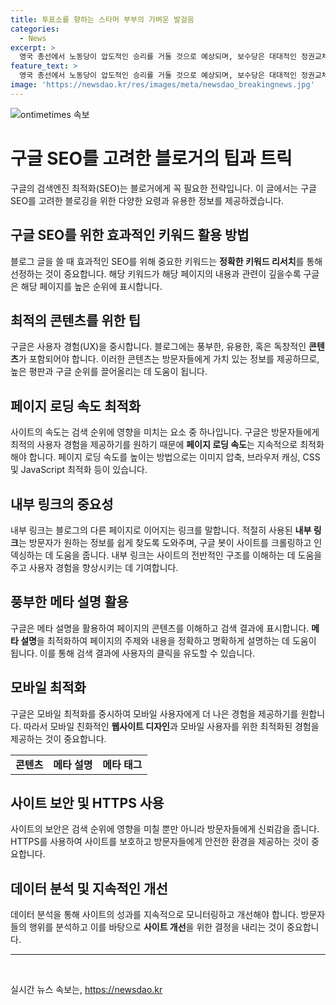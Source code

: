 ```yaml
---
title: 투표소를 향하는 스타머 부부의 가벼운 발걸음
categories:
  - News
excerpt: >
  영국 총선에서 노동당이 압도적인 승리를 거둘 것으로 예상되며, 보수당은 대대적인 정권교체가 이루어질 것으로 보인다. 총선일에 투표에 참여한 키어 스타머 대표와 그의 아내 빅토리아의 모습이 담긴 사진이 공개되었다. 출구조사에 따르면 노동당이 650석의 하원 의석 중 410석을 차지할 것으로 예상되었다. 2024.07,04/ ⓒ AFP=뉴스1
feature_text: >
  영국 총선에서 노동당이 압도적인 승리를 거둘 것으로 예상되며, 보수당은 대대적인 정권교체가 이루어질 것으로 보인다. 총선일에 투표에 참여한 키어 스타머 대표와 그의 아내 빅토리아의 모습이 담긴 사진이 공개되었다. 출구조사에 따르면 노동당이 650석의 하원 의석 중 410석을 차지할 것으로 예상되었다. 2024.07,04/ ⓒ AFP=뉴스1
image: 'https://newsdao.kr/res/images/meta/newsdao_breakingnews.jpg'
---
```


<p><img src="https://newsdao.kr/res/images/meta/newsdao_breakingnews.jpg" alt="ontimetimes 속보" /></p>

<h1>구글 SEO를 고려한 블로거의 팁과 트릭</h1>

<p data-ke-size="size16">구글의 검색엔진 최적화(SEO)는 블로거에게 꼭 필요한 전략입니다. 이 글에서는 구글 SEO를 고려한 블로깅을 위한 다양한 요령과 유용한 정보를 제공하겠습니다.</p>

<h2 data-ke-size="size26">구글 SEO를 위한 효과적인 키워드 활용 방법</h2>

<p data-ke-size="size16">블로그 글을 쓸 때 효과적인 SEO를 위해 중요한 키워드는 <b>정확한 키워드 리서치</b>를 통해 선정하는 것이 중요합니다. 해당 키워드가 해당 페이지의 내용과 관련이 깊을수록 구글은 해당 페이지를 높은 순위에 표시합니다.</p>

<h2 data-ke-size="size26">최적의 콘텐츠를 위한 팁</h2>

<p data-ke-size="size16">구글은 사용자 경험(UX)을 중시합니다. 블로그에는 풍부한, 유용한, 혹은 독창적인 <b>콘텐츠</b>가 포함되어야 합니다. 이러한 콘텐츠는 방문자들에게 가치 있는 정보를 제공하므로, 높은 평판과 구글 순위를 끌어올리는 데 도움이 됩니다.</p>

<h2 data-ke-size="size26">페이지 로딩 속도 최적화</h2>

<p data-ke-size="size16">사이트의 속도는 검색 순위에 영향을 미치는 요소 중 하나입니다. 구글은 방문자들에게 최적의 사용자 경험을 제공하기를 원하기 때문에 <b>페이지 로딩 속도</b>는 지속적으로 최적화해야 합니다. 페이지 로딩 속도를 높이는 방법으로는 이미지 압축, 브라우저 캐싱, CSS 및 JavaScript 최적화 등이 있습니다.</p>

<h2 data-ke-size="size26">내부 링크의 중요성</h2>

<p data-ke-size="size16">내부 링크는 블로그의 다른 페이지로 이어지는 링크를 말합니다. 적절히 사용된 <b>내부 링크</b>는 방문자가 원하는 정보를 쉽게 찾도록 도와주며, 구글 봇이 사이트를 크롤링하고 인덱싱하는 데 도움을 줍니다. 내부 링크는 사이트의 전반적인 구조를 이해하는 데 도움을 주고 사용자 경험을 향상시키는 데 기여합니다.</p>

<h2 data-ke-size="size26">풍부한 메타 설명 활용</h2>

<p data-ke-size="size16">구글은 메타 설명을 활용하여 페이지의 콘텐츠를 이해하고 검색 결과에 표시합니다. <b>메타 설명</b>을 최적화하여 페이지의 주제와 내용을 정확하고 명확하게 설명하는 데 도움이 됩니다. 이를 통해 검색 결과에 사용자의 클릭을 유도할 수 있습니다.</p>

<h2 data-ke-size="size26">모바일 최적화</h2>

<p data-ke-size="size16">구글은 모바일 최적화를 중시하여 모바일 사용자에게 더 나은 경험을 제공하기를 원합니다. 따라서 모바일 친화적인 <b>웹사이트 디자인</b>과 모바일 사용자를 위한 최적화된 경험을 제공하는 것이 중요합니다.</p>

<table>
  <tbody>
    <tr>
      <td style="text-align: center; height: 17px;"><b>콘텐츠</b></td>
      <td style="text-align: center; height: 17px;"><b>메타 설명</b></td>
      <td style="text-align: center; height: 17px;"><b>메타 태그</b></td>
    </tr>
  </tbody>
</table>

<h2 data-ke-size="size26">사이트 보안 및 HTTPS 사용</h2>

<p data-ke-size="size16">사이트의 보안은 검색 순위에 영향을 미칠 뿐만 아니라 방문자들에게 신뢰감을 줍니다. HTTPS를 사용하여 사이트를 보호하고 방문자들에게 안전한 환경을 제공하는 것이 중요합니다.</p>

<h2 data-ke-size="size26">데이터 분석 및 지속적인 개선</h2>

<p data-ke-size="size16">데이터 분석을 통해 사이트의 성과를 지속적으로 모니터링하고 개선해야 합니다. 방문자들의 행위를 분석하고 이를 바탕으로 <b>사이트 개선</b>을 위한 결정을 내리는 것이 중요합니다.</p>

<hr>

<p data-ke-size="size16">&nbsp;</p>
실시간 뉴스 속보는, <a href="https://newsdao.kr" rel="dofollow">https://newsdao.kr</a>


